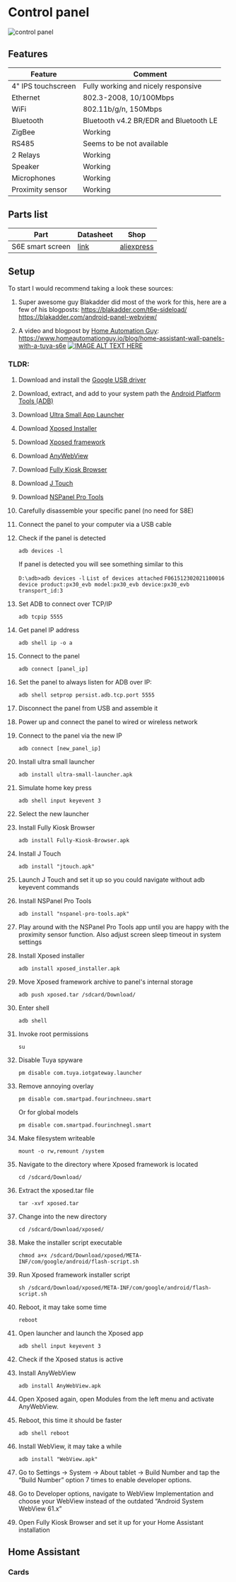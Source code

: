 # Control panel

![control panel](/units/control_panel/assets/2022-4-6-inch-Tuya-Smart-Home-Multi-functional-Touch-Screen-Control-Panel-Gateway-Light-Switch.jpg)

## Features

| Feature            | Comment                                |
| ------------------ | -------------------------------------- |
| 4" IPS touchscreen | Fully working and nicely responsive    |
| Ethernet           | 802.3-2008, 10/100Mbps                 |
| WiFi               | 802.11b/g/n, 150Mbps                   |
| Bluetooth          | Bluetooth v4.2 BR/EDR and Bluetooth LE |
| ZigBee             | Working                                |
| RS485              | Seems to be not available              |
| 2 Relays           | Working                                |
| Speaker            | Working                                |
| Microphones        | Working                                |
| Proximity sensor   | Working                                |

## Parts list

| Part             | Datasheet                                                                    | Shop                                                                |
| ---------------- | ---------------------------------------------------------------------------- | ------------------------------------------------------------------- |
| S6E smart screen | [link](/units/control_panel/docs/S6E_4_Smart_Control_Panel_in-wall_SPEC.pdf) | [aliexpress](https://www.aliexpress.com/item/1005004767029653.html) |

## Setup

To start I would recommend taking a look these sources:

1. Super awesome guy Blakadder did most of the work for this, here are a few of his blogposts:
   https://blakadder.com/t6e-sideload/
   https://blakadder.com/android-panel-webview/

2. A video and blogpost by [Home Automation Guy](https://www.youtube.com/@HomeAutomationGuy):
   https://www.homeautomationguy.io/blog/home-assistant-wall-panels-with-a-tuya-s6e
   [![IMAGE ALT TEXT HERE](https://img.youtube.com/vi/EuVUarY-Bh0/0.jpg)](https://www.youtube.com/watch?v=EuVUarY-Bh0 "Video")

### TLDR:

1. Download and install the [Google USB driver](https://developer.android.com/studio/run/win-usb)
2. Download, extract, and add to your system path the [Android Platform Tools (ADB)](https://dl.google.com/android/repository/platform-tools-latest-windows.zip)
3. Download [Ultra Small App Launcher](https://blakadder.com/assets/files/ultra-small-launcher.apk)
4. Download [Xposed Installer](https://www.apkmirror.com/apk/rovo89/xposed-installer/xposed-installer-3-1-5-release/xposed-installer-3-1-5-android-apk-download/)
5. Download [Xposed framework](https://blakadder.com/assets/files/xposed-v90-sdk27-arm64-beta3.tar)
6. Download [AnyWebView](https://github.com/neoblackxt/AnyWebView/releases/)
7. Download [Fully Kiosk Browser](https://www.fully-kiosk.com/files/2024/05/Fully-Kiosk-Browser-v1.55.3.apk)
8. Download [J Touch](https://apkpure.com/j-touch/com.bs.smarttouch.gp/downloading)
9. Download [NSPanel Pro Tools](https://github.com/seaky/nspanel_pro_tools_apk/releases/download/v2.2.2/nspanel-pro-tools-2.2.2-release.apk)
10. Carefully disassemble your specific panel (no need for S8E)
11. Connect the panel to your computer via a USB cable
12. Check if the panel is detected

    `adb devices -l`

    If panel is detected you will see something similar to this

    `D:\adb>adb devices -l`
    `List of devices attached`
    `F061512302021100016 device product:px30_evb model:px30_evb device:px30_evb transport_id:3`

13. Set ADB to connect over TCP/IP

    `adb tcpip 5555`

14. Get panel IP address

    `adb shell ip -o a`

15. Connect to the panel

    `adb connect [panel_ip]`

16. Set the panel to always listen for ADB over IP:

    `adb shell setprop persist.adb.tcp.port 5555`

17. Disconnect the panel from USB and assemble it
18. Power up and connect the panel to wired or wireless network
19. Connect to the panel via the new IP

    `adb connect [new_panel_ip]`

20. Install ultra small launcher

    `adb install ultra-small-launcher.apk`

21. Simulate home key press

    `adb shell input keyevent 3`

22. Select the new launcher
23. Install Fully Kiosk Browser

    `adb install Fully-Kiosk-Browser.apk`

24. Install J Touch

    `adb install "jtouch.apk"`

25. Launch J Touch and set it up so you could navigate without adb keyevent commands
26. Install NSPanel Pro Tools

    `adb install "nspanel-pro-tools.apk"`

27. Play around with the NSPanel Pro Tools app until you are happy with the proximity sensor function. Also adjust screen sleep timeout in system settings
28. Install Xposed installer

    `adb install xposed_installer.apk`

29. Move Xposed framework archive to panel's internal storage

    `adb push xposed.tar /sdcard/Download/`

30. Enter shell

    `adb shell`

31. Invoke root permissions

    `su`

32. Disable Tuya spyware

    `pm disable com.tuya.iotgateway.launcher`

33. Remove annoying overlay

    `pm disable com.smartpad.fourinchneeu.smart`

    Or for global models

    `pm disable com.smartpad.fourinchnegl.smart`

34. Make filesystem writeable

    `mount -o rw,remount /system`

35. Navigate to the directory where Xposed framework is located

    `cd /sdcard/Download/`

36. Extract the xposed.tar file

    `tar -xvf xposed.tar`

37. Change into the new directory

    `cd /sdcard/Download/xposed/`

38. Make the installer script executable

    `chmod a+x /sdcard/Download/xposed/META-INF/com/google/android/flash-script.sh`

39. Run Xposed framework installer script

    `sh /sdcard/Download/xposed/META-INF/com/google/android/flash-script.sh`

40. Reboot, it may take some time

    `reboot`

41. Open launcher and launch the Xposed app

    `adb shell input keyevent 3`

42. Check if the Xposed status is active
43. Install AnyWebView

    `adb install AnyWebView.apk`

44. Open Xposed again, open Modules from the left menu and activate AnyWebView.
45. Reboot, this time it should be faster

    `adb shell reboot`

46. Install WebView, it may take a while

    `adb install "WebView.apk"`

47. Go to Settings -> System -> About tablet -> Build Number and tap the “Build Number” option 7 times to enable developer options.
48. Go to Developer options, navigate to WebView Implementation and choose your WebView instead of the outdated “Android System WebView 61.x”
49. Open Fully Kiosk Browser and set it up for your Home Assistant installation

## Home Assistant

### Cards
